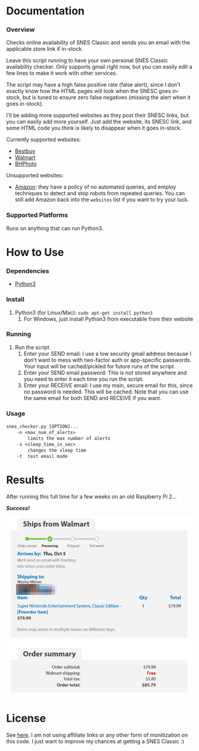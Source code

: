 # Documentation

### Overview

Checks online availability of SNES Classic and sends you an email with the applicable store link if in-stock.

Leave this script running to have your own personal SNES Classic availability checker. Only supports gmail right now, but you can easily edit a few lines to make it work with other services.

The script may have a high false positive rate (false alert), since I don't exactly know how the HTML pages will look when the SNESC goes in-stock, but is tuned to ensure zero false negatives (missing the alert when it goes in-stock).

I'll be adding more supported websites as they post their SNESC links, but you can easily add more yourself. Just add the website, its SNESC link, and some HTML code you think is likely to disappear when it goes in-stock.

Currently supported websites:
* [Bestbuy](http://www.bestbuy.com/site/nintendo-entertainment-system-snes-classic-edition/5919830.p?skuId=5919830)
* [Walmart](https://www.walmart.com/ip/PO-HDW-PLACEHOLDER-652-WM50-Universal/55791858)
* [BHPhoto](https://www.bhphotovideo.com/c/product/1347308-REG/nintendo_snes_super_nintendo_classic_edition.html)

Unsupported websites:
* [Amazon](https://www.amazon.com/gp/product/B0721GGGS9): they have a policy of no automated queries, and employ techniques to detect and stop robots from repeated queries. You can still add Amazon back into the `websites` list if you want to try your luck.

### Supported Platforms

Runs on anything that can run Python3.

# How to Use

### Dependencies

* [Python3](https://www.python.org/downloads/)

### Install

1. Python3 (for Linux/Mac): `sudo apt-get install python3`
	1. For Windows, just install Python3 from executable from their website
	
### Running

1. Run the script
	1. Enter your SEND email: I use a low security gmail address because I don't want to mess with two-factor auth or app-specific passwords. Your input will be cached/pickled for future runs of the script.
	1. Enter your SEND email password: This is not stored anywhere and you need to enter it each time you run the script.
	1. Enter your RECEIVE email: I use my main, secure email for this, since no password is needed. This will be cached. Note that you can use the same email for both SEND and RECEIVE if you want.

### Usage

```
snes_checker.py [OPTION]...
    -n <max_num_of_alerts>
        limits the max number of alerts
    -s <sleep_time_in_sec>
        changes the sleep time
    -t  test email mode
```

# Results

After running this full time for a few weeks on an old Raspberry Pi 2...

***Success!***

![results](./results.png)


# License
See [here](./LICENSE). I am not using affiliate links or any other form of monitization on this code. I just want to improve my chances at getting a SNES Classic :)
